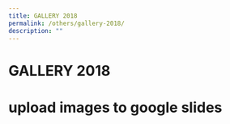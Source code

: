 ```yaml
---
title: GALLERY 2018
permalink: /others/gallery-2018/
description: ""
---
```



# GALLERY 2018

# upload images to google slides